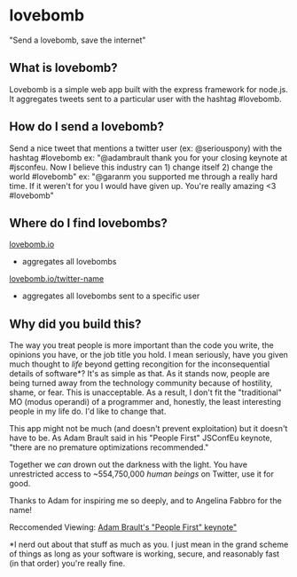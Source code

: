 lovebomb
========
"Send a lovebomb, save the internet"

## What is lovebomb?
Lovebomb is a simple web app built with the express framework for node.js. It aggregates tweets sent to a particular user with the hashtag #lovebomb.

## How do I send a lovebomb?
Send a nice tweet that mentions a twitter user (ex: @seriouspony) with the hashtag #lovebomb 
ex: "@adambrault thank you for your closing keynote at #jsconfeu. Now I believe this industry can 1) change itself 2) change the world #lovebomb" 
ex: "@garanm you supported me through a really hard time. If it weren't for you I would have given up. You're really amazing <3 #lovebomb" 

## Where do I find lovebombs?
[lovebomb.io](http://www.lovebomb.io)
* aggregates all lovebombs

[lovebomb.io/twitter-name](http://www.lovebomb.io)
* aggregates all lovebombs sent to a specific user

## Why did you build this?

The way you treat people is more important than the code you write, the opinions you have, or the job title you hold. I mean seriously, have you given much thought to *life* beyond getting recongition for the inconsequential details of software*? It's as simple as that. As it stands now, people are being turned away from the technology community because of hostility, shame, or fear. This is unacceptable. As a result, I don't fit the "traditional" MO (modus operandi) of a programmer and, honestly, the least interesting people in my life do. I'd like to change that.

This app might not be much (and doesn't prevent exploitation) but it doesn't have to be. As Adam Brault said in his "People First" JSConfEu keynote, "there are no premature optimizations recommended."

Together we *can* drown out the darkness with the light. You have unrestricted access to ~554,750,000 *human beings* on Twitter, use it for good.

Thanks to Adam for inspiring me so deeply, and to Angelina Fabbro for the name!

Reccomended Viewing:
[Adam Brault's "People First" keynote"](https://speakerdeck.com/adambrault/people-first-with-notes)

*I nerd out about that stuff as much as you. I just mean in the grand scheme of things as long as your software is working, secure, and reasonably fast (in that order) you're really fine.
